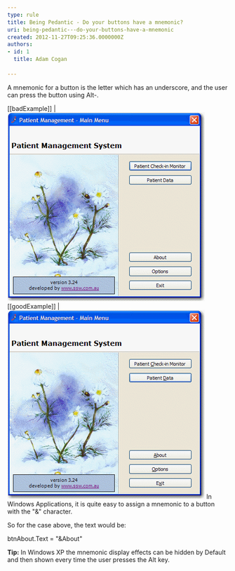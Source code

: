 ```yaml
---
type: rule
title: Being Pedantic - Do your buttons have a mnemonic?
uri: being-pedantic---do-your-buttons-have-a-mnemonic
created: 2012-11-27T09:25:36.0000000Z
authors:
- id: 1
  title: Adam Cogan

---
```


A mnemonic for a button is the letter which has an underscore, and the user can press the button using Alt-.
    
[[badExample]]
| ![All buttons without Mnemonic](../../assets/BadMem.gif)
[[goodExample]]
| ![All buttons with Mnemonic - user can easily choose which button they want without a click](../../assets/GoodMem.gif)
In Windows Applications, it is quite easy to assign a mnemonic to a button with the "&" character.

So for the case above, the text would be:

btnAbout.Text = "&About"

**Tip:** In Windows XP the mnemonic display effects can be hidden by Default and then shown every time the user presses the Alt key.
